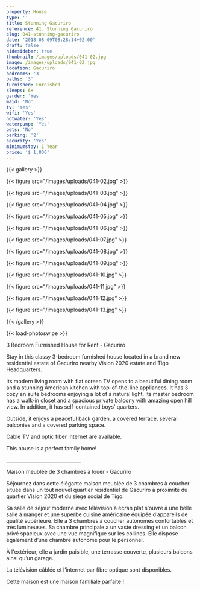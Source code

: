 ```yaml
---
property: House
type: ''
title: Stunning Gacuriro
reference: 41. Stunning Gacuriro
slug: 041-stunning-gacuriro
date: '2018-08-09T08:28:14+02:00'
draft: false
hidesidebar: true
thumbnail: /images/uploads/041-02.jpg
image: /images/uploads/041-02.jpg
location: Gacuriro
bedrooms: '3'
baths: '3'
furnished: Furnished
sleeps: 6+
garden: 'Yes'
maid: 'No'
tv: 'Yes'
wifi: 'Yes'
hotwater: 'Yes'
waterpump: 'Yes'
pets: 'No'
parking: '2'
security: 'Yes'
minimumstay: 1 Year
price: '$ 1,800'
---
```

{{< gallery >}}

  {{< figure src="/images/uploads/041-02.jpg" >}}

  {{< figure src="/images/uploads/041-03.jpg" >}}

  {{< figure src="/images/uploads/041-04.jpg" >}}

{{< figure src="/images/uploads/041-05.jpg" >}}

  {{< figure src="/images/uploads/041-06.jpg" >}}

  {{< figure src="/images/uploads/041-07.jpg" >}}

  {{< figure src="/images/uploads/041-08.jpg" >}}

{{< figure src="/images/uploads/041-09.jpg" >}}

  {{< figure src="/images/uploads/041-10.jpg" >}}

  {{< figure src="/images/uploads/041-11.jpg" >}}

  {{< figure src="/images/uploads/041-12.jpg" >}}

{{< figure src="/images/uploads/041-13.jpg" >}}

 {{< /gallery >}}

{{< load-photoswipe >}}

3 Bedroom Furnished House for Rent - Gacuriro 

Stay in this classy 3-bedroom furnished house located in a brand new residential estate of Gacuriro nearby Vision 2020 estate and Tigo Headquarters. 

Its modern living room with flat screen TV opens to a beautiful dining room and a stunning American kitchen with top-of-the-line appliances. It has 3 cozy en suite bedrooms enjoying a lot of a natural light. Its master bedroom has a walk-in closet and a spacious private balcony with amazing open hill view. In addition, it has self-contained boys’ quarters. 

Outside, it enjoys a  peaceful back garden, a covered terrace, several balconies and a covered parking space.

Cable TV and optic fiber internet are available.

This house is a perfect family home!

\_\_\_\_\_\_\_\_\_\_\_\_\_\_\_\_\_\_\_\_\_\_\_\_\_\_\_\_\_\__

Maison meublée de 3 chambres à louer - Gacuriro

Séjournez dans cette élégante maison meublée de 3 chambres à coucher située dans un tout nouvel quartier résidentiel de Gacuriro à proximité du quartier Vision 2020 et du siège social de Tigo.

Sa salle de séjour moderne avec télévision à écran plat s'ouvre à une belle salle à manger et une superbe cuisine américaine équipée d’appareils de qualité supérieure. Elle a 3 chambres à coucher autonomes confortables et très lumineuses. Sa chambre principale a un vaste dressing et un balcon privé spacieux avec une vue magnifique sur les collines. Elle dispose également d’une chambre autonome pour le personnel. 

À l'extérieur, elle a jardin paisible, une terrasse couverte, plusieurs balcons ainsi qu’un garage.

La télévision câblée et l’internet par fibre optique sont disponibles.

Cette maison est une maison familiale parfaite !
